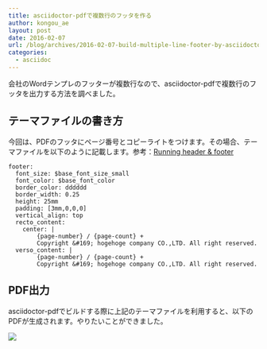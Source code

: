 ```yaml
---
title: asciidoctor-pdfで複数行のフッタを作る
author: kongou_ae
layout: post
date: 2016-02-07
url: /blog/archives/2016-02-07-build-multiple-line-footer-by-asciidoctor-pdf
categories:
  - asciidoc
---
```


会社のWordテンプレのフッターが複数行なので、asciidoctor-pdfで複数行のフッタを出力する方法を調べました。

## テーマファイルの書き方

今回は、PDFのフッタにページ番号とコピーライトをつけます。その場合、テーマファイルを以下のように記載します。参考：[Running header & footer](https://github.com/asciidoctor/asciidoctor-pdf/blob/master/docs/theming-guide.adoc#running-header--footer)

```
footer:
  font_size: $base_font_size_small
  font_color: $base_font_color
  border_color: dddddd
  border_width: 0.25
  height: 25mm
  padding: [3mm,0,0,0]
  vertical_align: top
  recto_content:
    center: |
        {page-number} / {page-count} +
        Copyright &#169; hogehoge company CO.,LTD. All right reserved.
  verso_content: |
        {page-number} / {page-count} +
        Copyright &#169; hogehoge company CO.,LTD. All right reserved.
```

## PDF出力

asciidoctor-pdfでビルドする際に上記のテーマファイルを利用すると、以下のPDFが生成されます。やりたいことができました。

![](http://aimless.jp/blog/images/2016-02-07-001.png)
